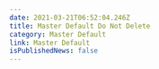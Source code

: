 ```yaml
---
date: 2021-03-21T06:52:04.246Z
title: Master Default Do Not Delete
category: Master Default
link: Master Default
isPublishedNews: false
---
```

